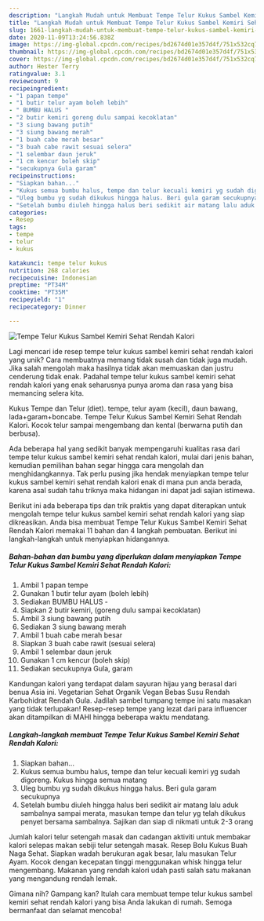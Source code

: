 ```yaml
---
description: "Langkah Mudah untuk Membuat Tempe Telur Kukus Sambel Kemiri Sehat Rendah Kalori, Lezat Sekali"
title: "Langkah Mudah untuk Membuat Tempe Telur Kukus Sambel Kemiri Sehat Rendah Kalori, Lezat Sekali"
slug: 1661-langkah-mudah-untuk-membuat-tempe-telur-kukus-sambel-kemiri-sehat-rendah-kalori-lezat-sekali
date: 2020-11-09T13:24:56.838Z
image: https://img-global.cpcdn.com/recipes/bd2674d01e357d4f/751x532cq70/tempe-telur-kukus-sambel-kemiri-sehat-rendah-kalori-foto-resep-utama.jpg
thumbnail: https://img-global.cpcdn.com/recipes/bd2674d01e357d4f/751x532cq70/tempe-telur-kukus-sambel-kemiri-sehat-rendah-kalori-foto-resep-utama.jpg
cover: https://img-global.cpcdn.com/recipes/bd2674d01e357d4f/751x532cq70/tempe-telur-kukus-sambel-kemiri-sehat-rendah-kalori-foto-resep-utama.jpg
author: Hester Terry
ratingvalue: 3.1
reviewcount: 9
recipeingredient:
- "1 papan tempe"
- "1 butir telur ayam boleh lebih"
- " BUMBU HALUS "
- "2 butir kemiri goreng dulu sampai kecoklatan"
- "3 siung bawang putih"
- "3 siung bawang merah"
- "1 buah cabe merah besar"
- "3 buah cabe rawit sesuai selera"
- "1 selembar daun jeruk"
- "1 cm kencur boleh skip"
- "secukupnya Gula garam"
recipeinstructions:
- "Siapkan bahan..."
- "Kukus semua bumbu halus, tempe dan telur kecuali kemiri yg sudah digoreng. Kukus hingga semua matang"
- "Uleg bumbu yg sudah dikukus hingga halus. Beri gula garam secukupnya"
- "Setelah bumbu diuleh hingga halus beri sedikit air matang lalu aduk sambalnya sampai merata, masukan tempe dan telur yg telah dikukus penyet bersama sambalnya. Sajikan dan siap di nikmati untuk 2-3 orang"
categories:
- Resep
tags:
- tempe
- telur
- kukus

katakunci: tempe telur kukus 
nutrition: 268 calories
recipecuisine: Indonesian
preptime: "PT34M"
cooktime: "PT35M"
recipeyield: "1"
recipecategory: Dinner

---
```



![Tempe Telur Kukus Sambel Kemiri Sehat Rendah Kalori](https://img-global.cpcdn.com/recipes/bd2674d01e357d4f/751x532cq70/tempe-telur-kukus-sambel-kemiri-sehat-rendah-kalori-foto-resep-utama.jpg)

Lagi mencari ide resep tempe telur kukus sambel kemiri sehat rendah kalori yang unik? Cara membuatnya memang tidak susah dan tidak juga mudah. Jika salah mengolah maka hasilnya tidak akan memuaskan dan justru cenderung tidak enak. Padahal tempe telur kukus sambel kemiri sehat rendah kalori yang enak seharusnya punya aroma dan rasa yang bisa memancing selera kita.

Kukus Tempe dan Telur (diet). tempe, telur ayam (kecil), daun bawang, lada+garam+boncabe. Tempe Telur Kukus Sambel Kemiri Sehat Rendah Kalori. Kocok telur sampai mengembang dan kental (berwarna putih dan berbusa).

Ada beberapa hal yang sedikit banyak mempengaruhi kualitas rasa dari tempe telur kukus sambel kemiri sehat rendah kalori, mulai dari jenis bahan, kemudian pemilihan bahan segar hingga cara mengolah dan menghidangkannya. Tak perlu pusing jika hendak menyiapkan tempe telur kukus sambel kemiri sehat rendah kalori enak di mana pun anda berada, karena asal sudah tahu triknya maka hidangan ini dapat jadi sajian istimewa.


Berikut ini ada beberapa tips dan trik praktis yang dapat diterapkan untuk mengolah tempe telur kukus sambel kemiri sehat rendah kalori yang siap dikreasikan. Anda bisa membuat Tempe Telur Kukus Sambel Kemiri Sehat Rendah Kalori memakai 11 bahan dan 4 langkah pembuatan. Berikut ini langkah-langkah untuk menyiapkan hidangannya.

<!--inarticleads1-->

##### Bahan-bahan dan bumbu yang diperlukan dalam menyiapkan Tempe Telur Kukus Sambel Kemiri Sehat Rendah Kalori:

1. Ambil 1 papan tempe
1. Gunakan 1 butir telur ayam (boleh lebih)
1. Sediakan  BUMBU HALUS -
1. Siapkan 2 butir kemiri, (goreng dulu sampai kecoklatan)
1. Ambil 3 siung bawang putih
1. Sediakan 3 siung bawang merah
1. Ambil 1 buah cabe merah besar
1. Siapkan 3 buah cabe rawit (sesuai selera)
1. Ambil 1 selembar daun jeruk
1. Gunakan 1 cm kencur (boleh skip)
1. Sediakan secukupnya Gula, garam


Kandungan kalori yang terdapat dalam sayuran hijau yang berasal dari benua Asia ini. Vegetarian Sehat Organik Vegan Bebas Susu Rendah Karbohidrat Rendah Gula. Jadilah sambel tumpang tempe ini satu masakan yang tidak terlupakan! Resep-resep tempe yang lezat dari para influencer akan ditampilkan di MAHI hingga beberapa waktu mendatang. 

<!--inarticleads2-->

##### Langkah-langkah membuat Tempe Telur Kukus Sambel Kemiri Sehat Rendah Kalori:

1. Siapkan bahan...
1. Kukus semua bumbu halus, tempe dan telur kecuali kemiri yg sudah digoreng. Kukus hingga semua matang
1. Uleg bumbu yg sudah dikukus hingga halus. Beri gula garam secukupnya
1. Setelah bumbu diuleh hingga halus beri sedikit air matang lalu aduk sambalnya sampai merata, masukan tempe dan telur yg telah dikukus penyet bersama sambalnya. Sajikan dan siap di nikmati untuk 2-3 orang


Jumlah kalori telur setengah masak dan cadangan aktiviti untuk membakar kalori selepas makan sebiji telur setengah masak. Resep Bolu Kukus Buah Naga Sehat. Siapkan wadah berukuran agak besar, lalu masukan Telur Ayam. Kocok dengan kecepatan tinggi menggunakan whisk hingga telur mengembang. Makanan yang rendah kalori udah pasti salah satu makanan yang mengandung rendah lemak. 

Gimana nih? Gampang kan? Itulah cara membuat tempe telur kukus sambel kemiri sehat rendah kalori yang bisa Anda lakukan di rumah. Semoga bermanfaat dan selamat mencoba!
